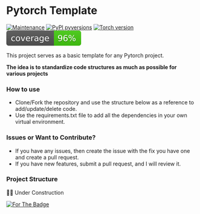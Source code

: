 # Pytorch Template
[![Maintenance](https://img.shields.io/badge/Maintained%3F-yes-green.svg)](https://GitHub.com/Naereen/StrapDown.js/graphs/commit-activity)
[![PyPI pyversions](https://img.shields.io/badge/python-3.8-blue)](https://img.shields.io/badge/python-3.8-blue)
[![Torch version](https://img.shields.io/badge/torch-1.10.2-orange)](https://img.shields.io/badge/torch-1.10.2-orange)
[![Code Coverage](coverage.svg)](coverage.svg)

This project serves as a basic template for any Pytorch project. 

<b>The idea is to standardize code structures as much as possible for various projects</b>

### How to use

- Clone/Fork the repository and use the structure below as a reference to add/update/delete code.
- Use the requirements.txt file to add all the dependencies in your own virtual environment.

### Issues or Want to Contribute?

- If you have any issues, then create the issue with the fix you have one and create a pull request.
- If you have new features, submit a pull request, and I will review it.

### Project Structure

👷‍🚧 Under Construction

[![For The Badge](https://forthebadge.com/images/badges/built-with-love.svg)](https://forthebadge.com)

